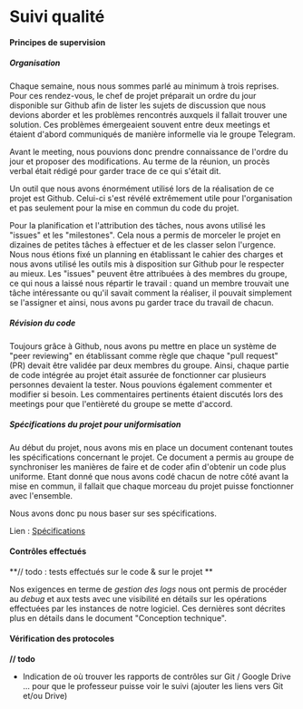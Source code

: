 # Suivi qualité

#### Principes de supervision

##### Organisation

Chaque semaine, nous nous sommes parlé au minimum à trois reprises. Pour ces rendez-vous, le chef de projet préparait un ordre du jour disponible sur Github afin de lister les sujets de discussion que nous devions aborder et les problèmes rencontrés auxquels il fallait trouver une solution. Ces problèmes émergeaient souvent entre deux meetings et étaient d'abord communiqués de manière informelle via le groupe Telegram. 

Avant le meeting, nous pouvions donc prendre connaissance de l'ordre du jour et proposer des modifications. Au terme de la réunion, un procès verbal était rédigé pour garder trace de ce qui s'était dit. 

Un outil que nous avons énormément utilisé lors de la réalisation de ce projet est Github. Celui-ci s'est révélé extrêmement utile pour l'organisation et pas seulement pour la mise en commun du code du projet. 

Pour la planification et l'attribution des tâches, nous avons utilisé les "issues" et les "milestones". Cela nous a permis de morceler le projet en dizaines de petites tâches à effectuer et de les classer selon l'urgence. Nous nous étions fixé un planning en établissant le cahier des charges et nous avons utilisé les outils mis à disposition sur Github pour le respecter au mieux. Les "issues" peuvent être attribuées à des membres du groupe, ce qui nous a laissé nous répartir le travail : quand un membre trouvait une tâche intéressante ou qu'il savait comment la réaliser, il pouvait simplement se l'assigner et ainsi, nous avons pu garder trace du travail de chacun. 

##### Révision du code

Toujours grâce à Github, nous avons pu mettre en place un système de "peer reviewing" en établissant comme règle que chaque "pull request" (PR) devait être validée par deux membres du groupe. Ainsi, chaque partie de code intégrée au projet était assurée de fonctionner car plusieurs personnes devaient la tester. Nous pouvions également commenter et modifier si besoin. Les commentaires pertinents étaient discutés lors des meetings pour que l'entièreté du groupe se mette d'accord. 

##### Spécifications du projet pour uniformisation 

Au début du projet, nous avons mis en place un document contenant toutes les spécifications concernant le projet. Ce document a permis au groupe de synchroniser les manières de faire et de coder afin d'obtenir un code plus uniforme. Etant donné que nous avons codé chacun de notre côté avant la mise en commun, il fallait que chaque morceau du projet puisse fonctionner avec l'ensemble. 

Nous avons donc pu nous baser sur ses spécifications. 

Lien : [Spécifications](https://github.com/HEIGVD-PRO-A-07/HEIGVD-PRO-A-07/blob/master/specs.md)

#### Contrôles effectués

**// todo : tests effectués sur le code & sur le projet **

Nos exigences en terme de _gestion des logs_ nous ont permis de procéder au _debug_ et aux tests avec une visibilité en détails sur les opérations effectuées par les instances de notre logiciel. Ces dernières sont décrites plus en détails dans le document "Conception technique".

#### Vérification des protocoles

**// todo**

- Indication de où trouver les rapports de contrôles sur Git / Google Drive ... pour que le professeur puisse voir le suivi (ajouter les liens vers Git et/ou Drive)
